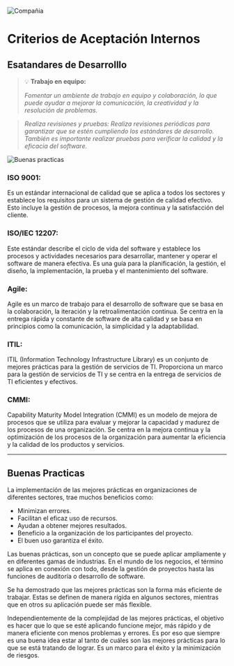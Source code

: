 ![Compañia](https://www.bpmco.co/wp-content/uploads/2021/02/logo_bpm_10.png "Compañia")

# Criterios de Aceptación Internos  

## Esatandares de Desarrolllo

> :bulb: **Trabajo en equipo:**
>
>_Fomentar un ambiente de trabajo en equipo y colaboración, lo que puede ayudar a mejorar la comunicación, la creatividad y la resolución de problemas._

>_Realiza revisiones y pruebas: Realiza revisiones periódicas para garantizar que se estén cumpliendo los estándares de desarrollo. También es importante realizar pruebas para verificar la calidad y la eficacia del software._

![Buenas practicas](https://cdn.pixabay.com/photo/2015/06/24/15/45/code-820275_1280.jpg "Buenas practicas")

### ISO 9001: 

Es un estándar internacional de calidad que se aplica a todos los sectores y establece los requisitos para un sistema de gestión de calidad efectivo. Esto incluye la gestión de procesos, la mejora continua y la satisfacción del cliente.

### ISO/IEC 12207: 

Este estándar describe el ciclo de vida del software y establece los procesos y actividades necesarios para desarrollar, mantener y operar el software de manera efectiva. Es una guía para la planificación, la gestión, el diseño, la implementación, la prueba y el mantenimiento del software.

### Agile: 

Agile es un marco de trabajo para el desarrollo de software que se basa en la colaboración, la iteración y la retroalimentación continua. Se centra en la entrega rápida y constante de software de alta calidad y se basa en principios como la comunicación, la simplicidad y la adaptabilidad.

### ITIL: 

ITIL (Information Technology Infrastructure Library) es un conjunto de mejores prácticas para la gestión de servicios de TI. Proporciona un marco para la gestión de servicios de TI y se centra en la entrega de servicios de TI eficientes y efectivos.

### CMMI: 
 
 Capability Maturity Model Integration (CMMI) es un modelo de mejora de procesos que se utiliza para evaluar y mejorar la capacidad y madurez de los procesos de una organización. Se centra en la mejora continua y la optimización de los procesos de la organización para aumentar la eficiencia y la calidad de los productos y servicios.

 ---

## Buenas Practicas
La implementación de las mejores prácticas en organizaciones de diferentes sectores, trae muchos beneficios como:

- Minimizan errores.
- Facilitan el eficaz uso de recursos.
- Ayudan a obtener mejores resultados.
- Beneficio a la organización de los participantes del proyecto.
- El buen uso garantiza el éxito. 


Las buenas prácticas, son un concepto que se puede aplicar ampliamente y en diferentes gamas de industrias. En el mundo de los negocios, el término se aplica en conexión con todo, desde la gestión de proyectos hasta las funciones de auditoría o desarrollo de software. 

Se ha demostrado que las mejores prácticas son la forma más eficiente de trabajar. Estas se definen de manera rígida en algunos sectores, mientras que en otros su aplicación puede ser más flexible. 

Independientemente de la complejidad de las mejores prácticas, el objetivo es hacer que lo que se esté aplicando funcione mejor, más rápido y de manera eficiente con menos problemas y errores. Es por eso que siempre es una buena idea estar al tanto de cuáles son las mejores prácticas para lo que se está tratando de lograr. Es un marco para el éxito y la minimización de riesgos.
